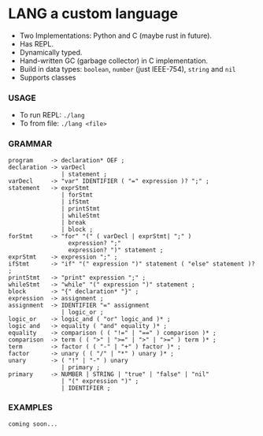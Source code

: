 # LANG a custom language

- Two Implementations: Python and C (maybe rust in future).
- Has REPL.
- Dynamically typed.
- Hand-written GC (garbage collector) in C implementation.
- Build in data types: `boolean`, `number` (just IEEE-754), `string` and `nil`
- Supports classes

### USAGE

- To run REPL: `./lang`
- To from file: `./lang <file>`

### GRAMMAR

```
program     -> declaration* OEF ;
declaration -> varDecl
               | statement ;
varDecl     -> "var" IDENTIFIER ( "=" expression )? ";" ;
statement   -> exprStmt
               | forStmt
               | ifStmt
               | printStmt
               | whileStmt
               | break
               | block ;
forStmt     -> "for" "(" ( varDecl | exprStmt| ";" )
                 expression? ";"
                 expression? ")" statement ;
exprStmt    -> expression ";" ;
ifStmt      -> "if" "(" expression ")" statement ( "else" statement )? ;
printStmt   -> "print" expression ";" ;
whileStmt   -> "while" "(" expression ")" statement ;
block       -> "{" declaration* "}" ;
expression  -> assignment ;
assignment  -> IDENTIFIER "=" assignment
               | logic_or ;
logic_or    -> logic_and ( "or" logic_and )* ;
logic and   -> equality ( "and" equality )* ;
equality    -> comparison ( ( "!=" | "==" ) comparison )* ;
comparison  -> term ( ( ">" | ">=" | ">" | ">=" ) term )* ;
term        -> factor ( ( "-" | "+" ) factor )* ;
factor      -> unary ( ( "/" | "*" ) unary )* ;
unary       -> ( "!" | "-" ) unary
               | primary ;
primary     -> NUMBER | STRING | "true" | "false" | "nil"
               | "(" expression ")" ;
               | IDENTIFIER ;
```

### EXAMPLES

```
coming soon...
```
